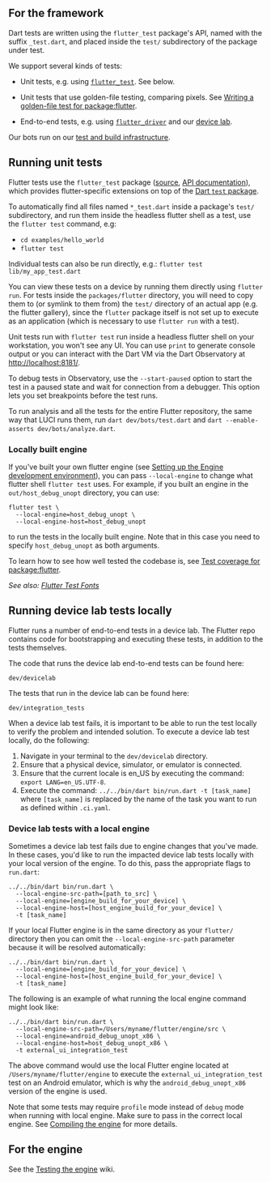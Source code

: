 ## For the framework

Dart tests are written using the `flutter_test` package's API,
named with the suffix `_test.dart`, and placed inside the
`test/` subdirectory of the package under test.

We support several kinds of tests:

- Unit tests, e.g. using [`flutter_test`](https://api.flutter.dev/flutter/flutter_test/flutter_test-library.html). See below.

- Unit tests that use golden-file testing, comparing pixels.
  See [Writing a golden-file test for package:flutter](Writing-a-golden-file-test-for-package-flutter.md).

- End-to-end tests, e.g. using [`flutter_driver`](https://api.flutter.dev/flutter/flutter_driver/flutter_driver-library.html) and our [device lab](https://github.com/flutter/flutter/blob/main/dev/devicelab/README.md).

Our bots run on our [test and build infrastructure](https://github.com/flutter/flutter/blob/main/dev/bots/README.md).

## Running unit tests

Flutter tests use the `flutter_test` package ([source](https://github.com/flutter/flutter/tree/main/packages/flutter_test), [API documentation](https://api.flutter.dev/flutter/flutter_test/flutter_test-library.html)),
which provides flutter-specific extensions on top of the [Dart `test` package](https://pub.dartlang.org/packages/test).

To automatically find all files named `*_test.dart` inside a package's `test/` subdirectory, and
run them inside the headless flutter shell as a test, use the `flutter test` command, e.g:

- `cd examples/hello_world`
- `flutter test`

Individual tests can also be run directly, e.g.: `flutter test lib/my_app_test.dart`

You can view these tests on a device by running them directly using `flutter run`.
For tests inside the `packages/flutter` directory, you will need to copy them to
(or symlink to them from) the `test/` directory of an actual app (e.g. the flutter
gallery), since the `flutter` package itself is not set up to execute as an
application (which is necessary to use `flutter run` with a test).

Unit tests run with `flutter test` run inside a headless flutter shell on your workstation,
you won't see any UI. You can use `print` to generate console output or you can interact
with the Dart VM via the Dart Observatory at [http://localhost:8181/](http://localhost:8181/).

To debug tests in Observatory, use the `--start-paused` option to start the test in a
paused state and wait for connection from a debugger. This option lets you set breakpoints
before the test runs.

To run analysis and all the tests for the entire Flutter repository, the same way that LUCI
runs them, run `dart dev/bots/test.dart` and `dart --enable-asserts dev/bots/analyze.dart`.

### Locally built engine

If you've built your own flutter engine (see [Setting up the Engine development environment](../../engine/contributing/Setting-up-the-Engine-development-environment.md)), you
can pass `--local-engine` to change what flutter shell `flutter test` uses. For example,
if you built an engine in the `out/host_debug_unopt` directory, you can use:

```
flutter test \
  --local-engine=host_debug_unopt \
  --local-engine-host=host_debug_unopt
```

to run the tests in the locally built engine. Note that in this case you need to specify `host_debug_unopt`
as both arguments.

To learn how to see how well tested the codebase is, see [Test coverage for package:flutter](Test-coverage-for-package-flutter.md).

_See also: [Flutter Test Fonts](Flutter-Test-Fonts.md)_

## Running device lab tests locally

Flutter runs a number of end-to-end tests in a device lab. The Flutter repo contains code for bootstrapping and executing these tests, in addition to the tests themselves.

The code that runs the device lab end-to-end tests can be found here:

```
dev/devicelab
```

The tests that run in the device lab can be found here:

```
dev/integration_tests
```

When a device lab test fails, it is important to be able to run the test locally to verify the problem and intended solution. To execute a device lab test locally, do the following:

1. Navigate in your terminal to the `dev/devicelab` directory.
1. Ensure that a physical device, simulator, or emulator is connected.
1. Ensure that the current locale is en_US by executing the command: `export LANG=en_US.UTF-8`.
1. Execute the command: `../../bin/dart bin/run.dart -t [task_name]` where `[task_name]` is replaced by the name of the task you want to run as defined within `.ci.yaml`.

### Device lab tests with a local engine

Sometimes a device lab test fails due to engine changes that you've made. In these cases, you'd like to run the impacted device lab tests locally with your local version of the engine. To do this, pass the appropriate flags to `run.dart`:

```shell
../../bin/dart bin/run.dart \
  --local-engine-src-path=[path_to_src] \
  --local-engine=[engine_build_for_your_device] \
  --local-engine-host=[host_engine_build_for_your_device] \
  -t [task_name]
```

If your local Flutter engine is in the same directory as your `flutter/` directory then you can omit the `--local-engine-src-path` parameter because it will be resolved automatically:

```
../../bin/dart bin/run.dart \
  --local-engine=[engine_build_for_your_device] \
  --local-engine-host=[host_engine_build_for_your_device] \
  -t [task_name]
```

The following is an example of what running the local engine command might look like:

```
../../bin/dart bin/run.dart \
  --local-engine-src-path=/Users/myname/flutter/engine/src \
  --local-engine=android_debug_unopt_x86 \
  --local-engine-host=host_debug_unopt_x86 \
  -t external_ui_integration_test
```

The above command would use the local Flutter engine located at `/Users/myname/flutter/engine` to execute the `external_ui_integration_test` test on an Android emulator, which is why the `android_debug_unopt_x86` version of the engine is used.

Note that some tests may require `profile` mode instead of `debug` mode when running with local engine. Make sure to pass in the correct local engine. See [Compiling the engine](../../engine/contributing/Compiling-the-engine.md) for more details.

## For the engine

See the [Testing the engine](../../engine/testing/Testing-the-engine.md) wiki.
